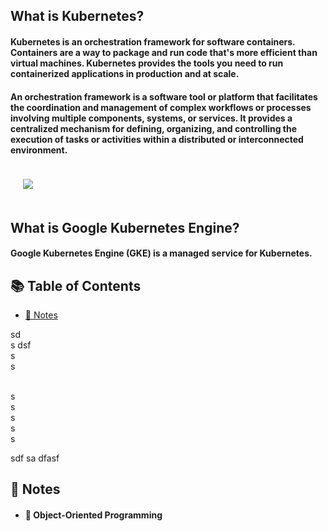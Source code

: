 <h2>What is Kubernetes?</h2>
<h4>Kubernetes is an orchestration framework for software containers. Containers are a way to package and run code that's more efficient than virtual machines. Kubernetes provides the tools you need to run containerized applications in production and at scale.</h4>
<h4>An orchestration framework is a software tool or platform that facilitates the coordination and management of complex workflows or processes involving multiple components, systems, or services. It provides a centralized mechanism for defining, organizing, and controlling the execution of tasks or activities within a distributed or interconnected environment.</h4>


<img src="Overview.png" class="my-element">
<h2>What is Google Kubernetes Engine?</h2>
<h4>Google Kubernetes Engine (GKE) is a managed service for Kubernetes.</h4>

## 📚 Table of Contents
- [📜 Notes](#notes)

sd
<br>s
dsf
<br>s
<br>s

<br>s
<br>s
<br>s
<br>s
<br>s

sdf
sa
dfasf


## 📜 Notes
- #### 📝 Object-Oriented Programming

<style>
  .my-element {
    margin: 20px;
  }
</style>
